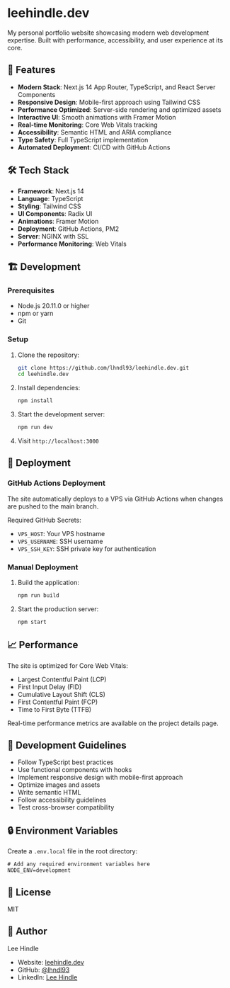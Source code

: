 # leehindle.dev

My personal portfolio website showcasing modern web development expertise. Built with performance, accessibility, and user experience at its core.

## 🚀 Features

- **Modern Stack**: Next.js 14 App Router, TypeScript, and React Server Components
- **Responsive Design**: Mobile-first approach using Tailwind CSS
- **Performance Optimized**: Server-side rendering and optimized assets
- **Interactive UI**: Smooth animations with Framer Motion
- **Real-time Monitoring**: Core Web Vitals tracking
- **Accessibility**: Semantic HTML and ARIA compliance
- **Type Safety**: Full TypeScript implementation
- **Automated Deployment**: CI/CD with GitHub Actions

## 🛠️ Tech Stack

- **Framework**: Next.js 14
- **Language**: TypeScript
- **Styling**: Tailwind CSS
- **UI Components**: Radix UI
- **Animations**: Framer Motion
- **Deployment**: GitHub Actions, PM2
- **Server**: NGINX with SSL
- **Performance Monitoring**: Web Vitals

## 🏗️ Development

### Prerequisites

- Node.js 20.11.0 or higher
- npm or yarn
- Git

### Setup

1. Clone the repository:
   ```bash
   git clone https://github.com/lhndl93/leehindle.dev.git
   cd leehindle.dev
   ```

2. Install dependencies:
   ```bash
   npm install
   ```

3. Start the development server:
   ```bash
   npm run dev
   ```

4. Visit `http://localhost:3000`

## 🚀 Deployment

### GitHub Actions Deployment

The site automatically deploys to a VPS via GitHub Actions when changes are pushed to the main branch.

Required GitHub Secrets:
- `VPS_HOST`: Your VPS hostname
- `VPS_USERNAME`: SSH username
- `VPS_SSH_KEY`: SSH private key for authentication

### Manual Deployment

1. Build the application:
   ```bash
   npm run build
   ```

2. Start the production server:
   ```bash
   npm start
   ```

## 📈 Performance

The site is optimized for Core Web Vitals:
- Largest Contentful Paint (LCP)
- First Input Delay (FID)
- Cumulative Layout Shift (CLS)
- First Contentful Paint (FCP)
- Time to First Byte (TTFB)

Real-time performance metrics are available on the project details page.

## 📝 Development Guidelines

- Follow TypeScript best practices
- Use functional components with hooks
- Implement responsive design with mobile-first approach
- Optimize images and assets
- Write semantic HTML
- Follow accessibility guidelines
- Test cross-browser compatibility

## 🔒 Environment Variables

Create a `.env.local` file in the root directory:

```env
# Add any required environment variables here
NODE_ENV=development
```

## 📄 License

MIT

## 👤 Author

Lee Hindle
- Website: [leehindle.dev](https://leehindle.dev)
- GitHub: [@lhndl93](https://github.com/lhndl93)
- LinkedIn: [Lee Hindle](https://linkedin.com/in/leehindle)
